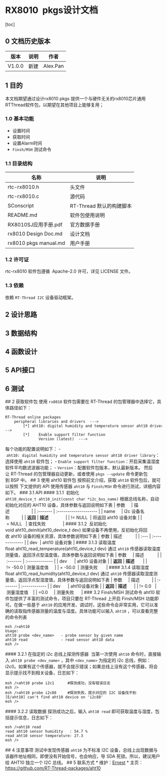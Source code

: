 
# RX8010  pkgs设计文档
[toc]
## 0 文档历史版本
| 版本   | 说明 | 作者     |
| ------ | ---- | -------- |
| V1.0.0 | 新建 | Alex.Pan |

## 1 目的
本文档期望通过设计rx8010 pkgs 提供一个与硬件无关的rx8010芯片通用RTThread软件包，以期望在其他项目上能够复用；

### 1.0 基本功能
* 设置时间
* 获取时间
* 设置Alarm时间
* `Finsh/MSH` 测试命令
  
### 1.1 目录结构

| 名称                  | 说明                     |
| --------------------- | ------------------------ |
| rtc-rx8010.h          | 头文件                   |
| rtc-rx8010.c          | 源代码                   |
| SConscript            | RT-Thread 默认的构建脚本 |
| README.md             | 软件包使用说明           |
| RX8010SJ应用手册.pdf  | 官方数据手册             |
| rx8010 Design Doc.md  | 设计文档                 |
| rx8010 pkgs manual.md | 用户手册                 |


### 1.2 许可证
rtc-rx8010 软件包遵循  Apache-2.0 许可，详见 LICENSE 文件。

### 1.3 依赖
依赖 `RT-Thread I2C` 设备驱动框架。

## 2 设计思路

## 3 数据结构
## 4 函数设计
## 5 API接口
## 6 测试

## 2 获取软件包
使用 `rx8010` 软件包需要在 RT-Thread 的包管理器中选择它，具体路径如下：
```
RT-Thread online packages
    peripheral libraries and drivers  --->
        [*] aht10: digital humidity and temperature sensor aht10 driver library  --->
        [*]    Enable support filter function
               Version (latest)  --->
```
每个功能的配置说明如下：
- `aht10: digital humidity and temperature sensor aht10 driver library`：选择使用 `aht10` 软件包；
- `Enable support filter function`：开启采集温湿度软件平均数滤波器功能；
- `Version`：配置软件包版本，默认最新版本。
然后让 RT-Thread 的包管理器自动更新，或者使用 `pkgs --update` 命令更新包到 BSP 中。
## 3 使用 aht10 软件包
按照前文介绍，获取 `aht10` 软件包后，就可以按照 下文提供的 API 使用传感器 `aht10` 与 `Finsh/MSH` 命令进行测试，详细内容如下。
### 3.1 API
#### 3.1.1  初始化 
`aht10_device_t aht10_init(const char *i2c_bus_name)`
根据总线名称，自动初始化对应的 AHT10 设备，具体参数与返回说明如下表
| 参数     | 描述                  |
| :------- | :-------------------- |
| name     | i2c 设备名称          |
| **返回** | **描述**              |
| != NULL  | 将返回 aht10 设备对象 |
| = NULL   | 查找失败              |
#### 3.1.2  反初始化
void aht10_deinit(aht10_device_t dev)
如果设备不再使用，反初始化将回收 aht10 设备的相关资源，具体参数说明如下表
| 参数 | 描述           |
| :--- | :------------- |
| dev  | aht10 设备对象 |
#### 3.1.3 读取温度
float aht10_read_temperature(aht10_device_t dev)
通过 `aht10` 传感器读取温度测量值，返回浮点型温度值，具体参数与返回说明如下表
| 参数     | 描述           |
| :------- | :------------- |
| dev      | aht10 设备对象 |
| **返回** | **描述**       |
| != -50.0 | 测量温度值     |
| = -50.0  | 测量失败       |
#### 3.1.4 读取湿度
float aht10_read_humidity(aht10_device_t dev)
通过 `aht10` 传感器读取湿度测量值，返回浮点型湿度值，具体参数与返回说明如下表
| 参数     | 描述          |
| :------- | :------------ |
| dev      | aht10设备对象 |
| **返回** | **描述**      |
| != 0.0   | 测量湿度值    |
| =0.0     | 测量失败      |
### 3.2 Finsh/MSH 测试命令
aht10 软件包提供了丰富的测试命令，项目只要在 RT-Thread 上开启 Finsh/MSH 功能即可。在做一些基于 `aht10` 的应用开发、调试时，这些命令会非常实用，它可以准确的读取指传感器测量的温度与湿度。具体功能可以输入 `aht10` ，可以查看完整的命令列表
```
msh />aht10
Usage:
aht10 probe <dev_name>   - probe sensor by given name
aht10 read               - read sensor aht10 data
msh />
```
#### 3.2.1 在指定的 i2c 总线上探测传感器 
当第一次使用 `aht10` 命令时，直接输入 `aht10 probe <dev_name>` ，其中 `<dev_name>` 为指定的 i2c 总线，例如：i2c0。如果有这个传感器，就不会提示错误；如果总线上没有这个传感器，将会显示提示找不到相关设备，日志如下：
```
msh />aht10 probe i2c1      #探测成功，没有错误日志
msh />
msh />aht10 probe i2c88     #探测失败，提示对应的 I2C 设备找不到
[E/aht10] can't find aht10 device on 'i2c88'
msh />
```
#### 3.2.2 读取数据
探测成功之后，输入 `aht10 read` 即可获取温度与湿度，包括提示信息，日志如下： 
```
msh />aht10 read
read aht10 sensor humidity   : 54.7 %
read aht10 sensor temperature: 27.3 
msh />
```
## 4 注意事项
测试中发现传感器 `aht10` 为不标准 I2C 设备，总线上出现数据与该器件地址相同，即使没有开始信号，也会响应，导 SDA 死锁。所以，建议用户给 AHT10 独立一个 I2C 总线。
## 5 联系方式
* 维护：[Ernest](https://github.com/ErnestChen1)
* 主页：https://github.com/RT-Thread-packages/aht10

